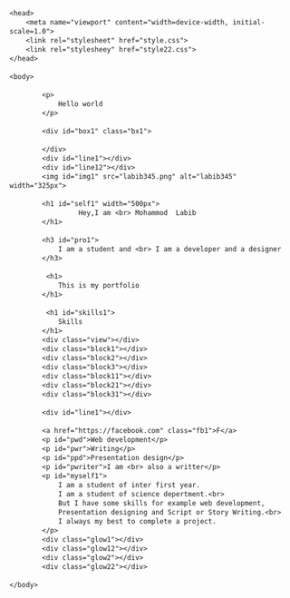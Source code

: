 <!DOCTYPE html>
<html> 

    <head>
        <meta name="viewport" content="width=device-width, initial-scale=1.0">
        <link rel="stylesheet" href="style.css">
        <link rel="stylesheey" href="style22.css">
    </head>

    <body>

            <p> 
                Hello world
            </p>

            <div id="box1" class="bx1">
             
            </div> 
            <div id="line1"></div> 
            <div id="line12"></div>
            <img id="img1" src="labib345.png" alt="labib345" width="325px">  

            <h1 id="self1" width="500px">
                     Hey,I am <br> Mohammod  Labib
            </h1>

            <h3 id="pro1">
                I am a student and <br> I am a developer and a designer
            </h3>

             <h1> 
                This is my portfolio
            </h1>

             <h1 id="skills1">
                Skills
            </h1>
            <div class="view"></div>
            <div class="block1"></div>
            <div class="block2"></div>
            <div class="block3"></div>
            <div class="block11"></div>
            <div class="block21"></div>
            <div class="block31"></div>

            <div id="line1"></div>

            <a href="https://facebook.com" class="fb1">F</a>
            <p id="pwd">Web development</p>
            <p id="pwr">Writing</p>
            <p id="ppd">Presentation design</p>
            <p id="pwriter">I am <br> also a writter</p>
            <p id="myself1">
                I am a student of inter first year. 
                I am a student of science depertment.<br>
                But I have some skills for example web development,
                Presentation designing and Script or Story Writing.<br>
                I always my best to complete a project.
            </p>
            <div class="glow1"></div>
            <div class="glow12"></div>
            <div class="glow2"></div>
            <div class="glow22"></div>
            
    </body>




</html>
